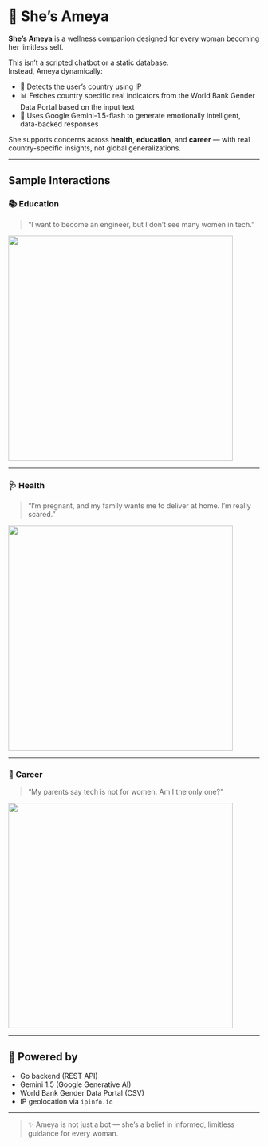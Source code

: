 # 🌸 She’s Ameya

**She’s Ameya** is a wellness companion designed for every woman becoming her limitless self.

This isn’t a scripted chatbot or a static database.  
Instead, Ameya dynamically:

- 📍 Detects the user’s country using IP
- 📊 Fetches country specific real indicators from the World Bank Gender Data Portal based on the input text
- 🧠 Uses Google Gemini-1.5-flash to generate emotionally intelligent, data-backed responses

She supports concerns across **health**, **education**, and **career** — with real country-specific insights, not global generalizations.

---

## Sample Interactions

### 📚 Education
> “I want to become an engineer, but I don’t see many women in tech.”

<img src="https://github.com/user-attachments/assets/5afecd5c-1a0c-4c90-bd88-34b2b96e5131" width="450"/>

---

### 🩺 Health
> “I’m pregnant, and my family wants me to deliver at home. I’m really scared.”

<img src="https://github.com/user-attachments/assets/df421ab2-db4c-47c7-9bde-2541da197335" width="450"/>

---

### 💼 Career
> “My parents say tech is not for women. Am I the only one?”

<img src="https://github.com/user-attachments/assets/542fc731-c29a-4e91-9b04-d001935ab3cb" width="450"/>

---

## 🧠 Powered by

- Go backend (REST API)
- Gemini 1.5 (Google Generative AI)
- World Bank Gender Data Portal (CSV)
- IP geolocation via `ipinfo.io`

---

> ✨ Ameya is not just a bot — she’s a belief in informed, limitless guidance for every woman.
